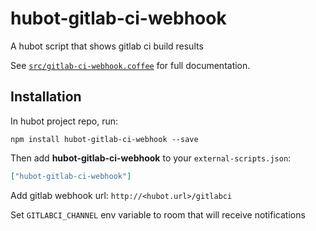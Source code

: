# hubot-gitlab-ci-webhook

A hubot script that shows gitlab ci build results

See [`src/gitlab-ci-webhook.coffee`](src/gitlab-ci-webhook.coffee) for full documentation.

## Installation

In hubot project repo, run:

`npm install hubot-gitlab-ci-webhook --save`

Then add **hubot-gitlab-ci-webhook** to your `external-scripts.json`:

```json
["hubot-gitlab-ci-webhook"]
```

Add gitlab webhook url: ```http://<hubot.url>/gitlabci```

Set ```GITLABCI_CHANNEL``` env variable to room that will receive notifications
